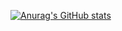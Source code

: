[![Anurag's GitHub stats](https://github-readme-stats.vercel.app/api?username=j8901)](https://github.com/anuraghazra/github-readme-stats)
